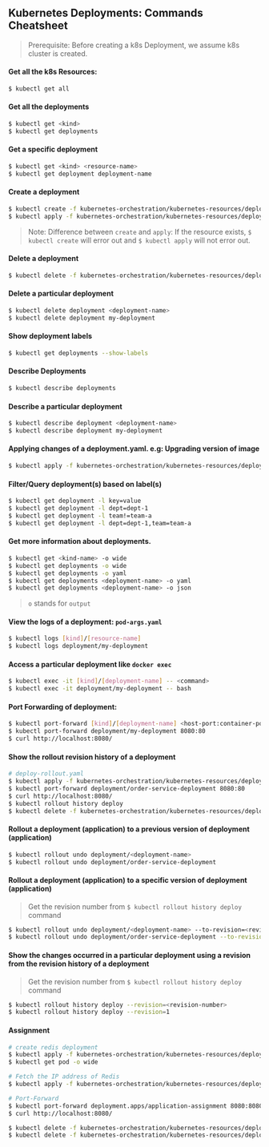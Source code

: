 ## Kubernetes Deployments: Commands Cheatsheet

> Prerequisite: Before creating a k8s Deployment, we assume k8s cluster is created.

#### Get all the k8s Resources:
```bash
$ kubectl get all
```

#### Get all the deployments
```bash
$ kubectl get <kind>
$ kubectl get deployments
```

#### Get a specific deployment
```bash
$ kubectl get <kind> <resource-name>
$ kubectl get deployment deployment-name
```

#### Create a deployment
```bash
$ kubectl create -f kubernetes-orchestration/kubernetes-resources/deployment/simple-deployment.yaml
$ kubectl apply -f kubernetes-orchestration/kubernetes-resources/deployment/simple-deployment.yaml
```
> Note: Difference between `create` and `apply`: If the resource exists, `$ kubectl create` will error out and `$ kubectl apply` will not error out.

#### Delete a deployment
```bash
$ kubectl delete -f kubernetes-orchestration/kubernetes-resources/deployment/simple-deployment.yaml
```

#### Delete a particular deployment
```bash
$ kubectl delete deployment <deployment-name>
$ kubectl delete deployment my-deployment
```

#### Show deployment labels
```bash
$ kubectl get deployments --show-labels
```

#### Describe Deployments
```bash
$ kubectl describe deployments
```

#### Describe a particular deployment
```bash
$ kubectl describe deployment <deployment-name>
$ kubectl describe deployment my-deployment
```

#### Applying changes of a deployment.yaml. e.g: Upgrading version of image
```bash
$ kubectl apply -f kubernetes-orchestration/kubernetes-resources/deployment/simple-deployment.yaml
```

#### Filter/Query deployment(s) based on label(s)
```bash
$ kubectl get deployment -l key=value
$ kubectl get deployment -l dept=dept-1
$ kubectl get deployment -l team!=team-a
$ kubectl get deployment -l dept=dept-1,team=team-a
```

#### Get more information about deployments.
```bash
$ kubectl get <kind-name> -o wide
$ kubectl get deployments -o wide
$ kubectl get deployments -o yaml
$ kubectl get deployments <deployment-name> -o yaml
$ kubectl get deployments <deployment-name> -o json
```
> `o` stands for `output`


#### View the logs of a deployment: `pod-args.yaml`
```bash
$ kubectl logs [kind]/[resource-name]
$ kubectl logs deployment/my-deployment
```

#### Access a particular deployment like `docker exec`
```bash
$ kubectl exec -it [kind]/[deployment-name] -- <command>
$ kubectl exec -it deployment/my-deployment -- bash
```

#### Port Forwarding of deployment:
```bash
$ kubectl port-forward [kind]/[deployment-name] <host-port:container-port>
$ kubectl port-forward deployment/my-deployment 8080:80
$ curl http://localhost:8080/
```

#### Show the rollout revision history of a deployment
```bash
# deploy-rollout.yaml
$ kubectl apply -f kubernetes-orchestration/kubernetes-resources/deployment/deploy-rollout.yaml
$ kubectl port-forward deployment/order-service-deployment 8080:80
$ curl http://localhost:8080/
$ kubectl rollout history deploy
$ kubectl delete -f kubernetes-orchestration/kubernetes-resources/deployment/deploy-rollout.yaml
```

#### Rollout a deployment (application) to a previous version of deployment (application)
```bash
$ kubectl rollout undo deployment/<deployment-name>
$ kubectl rollout undo deployment/order-service-deployment
```

#### Rollout a deployment (application) to a specific version of deployment (application)
> Get the revision number from `$ kubectl rollout history deploy` command
```bash
$ kubectl rollout undo deployment/<deployment-name> --to-revision=<revision-number>
$ kubectl rollout undo deployment/order-service-deployment --to-revision=5
```

#### Show the changes occurred in a particular deployment using a revision from the revision history of a deployment
> Get the revision number from `$ kubectl rollout history deploy` command
```bash
$ kubectl rollout history deploy --revision=<revision-number>
$ kubectl rollout history deploy --revision=1
```

#### Assignment
```bash
# create redis deployment
$ kubectl apply -f kubernetes-orchestration/kubernetes-resources/deployment/redis-deployment.yaml
$ kubectl get pod -o wide

# Fetch the IP address of Redis
$ kubectl apply -f kubernetes-orchestration/kubernetes-resources/deployment/application-assignment.yaml

# Port-Forward
$ kubectl port-forward deployment.apps/application-assignment 8080:8080
$ curl http://localhost:8080/

$ kubectl delete -f kubernetes-orchestration/kubernetes-resources/deployment/redis-deployment.yaml
$ kubectl delete -f kubernetes-orchestration/kubernetes-resources/deployment/application-assignment.yaml
```